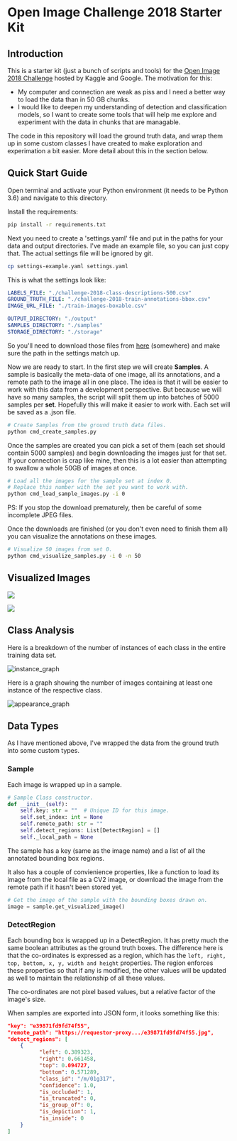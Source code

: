 # Open Image Challenge 2018 Starter Kit


## Introduction

This is a starter kit (just a bunch of scripts and tools) for the [Open Image 2018 Challenge](https://storage.googleapis.com/openimages/web/challenge.html) hosted by Kaggle and Google. The motivation for this:

* My computer and connection are weak as piss and I need a better way to load the data than in 50 GB chunks.
* I would like to deepen my understanding of detection and classification models, so I want to create some tools that will help me explore and experiment with the data in chunks that are managable.

The code in this repository will load the ground truth data, and wrap them up in some custom classes I have created to make exploration and experimation a bit easier. More detail about this in the section below.



## Quick Start Guide

Open terminal and activate your Python environment (it needs to be Python 3.6) and navigate to this directory.

Install the requirements:

```bash
pip install -r requirements.txt
```

Next you need to create a 'settings.yaml' file and put in the paths for your data and output directories. I've made an example file, so you can just copy that. The actual settings file will be ignored by git.

```bash
cp settings-example.yaml settings.yaml
```

This is what the settings look like:

```yaml
LABELS_FILE: "./challenge-2018-class-descriptions-500.csv"
GROUND_TRUTH_FILE: "./challenge-2018-train-annotations-bbox.csv"
IMAGE_URL_FILE: "./train-images-boxable.csv"

OUTPUT_DIRECTORY: "./output"
SAMPLES_DIRECTORY: "./samples"
STORAGE_DIRECTORY: "./storage"
```

So you'll need to download those files from [here](https://storage.googleapis.com/openimages/web/challenge.html) (somewhere) and make sure the path in the settings match up.

Now we are ready to start. In the first step we will create **Samples**. A sample is basically the meta-data of one image, all its annotations, and a remote path to the image all in one place. The idea is that it will be easier to work with this data from a development perspective. But because we will have so many samples, the script will split them up into batches of 5000 samples per **set**. Hopefully this will make it easier to work with. Each set will be saved as a .json file.

```bash
# Create Samples from the ground truth data files.
python cmd_create_samples.py 
```

Once the samples are created you can pick a set of them (each set should contain 5000 samples) and begin downloading the images just for that set. If your connection is crap like mine, then this is a lot easier than attempting to swallow a whole 50GB of images at once.

```bash
# Load all the images for the sample set at index 0.
# Replace this number with the set you want to work with.
python cmd_load_sample_images.py -i 0
```

PS: If you stop the download prematurely, then be careful of some incomplete JPEG files.

Once the downloads are finished (or you don't even need to finish them all) you can visualize the annotations on these images.

```bash
# Visualize 50 images from set 0.
python cmd_visualize_samples.py -i 0 -n 50
```



## Visualized Images

![](resources/e17acd05b631d330.jpg)

![](resources/df8a8403e4545ab5.jpg)



## Class Analysis

Here is a breakdown of the number of instances of each class in the entire training data set.

![instance_graph](resources/instance_graph.png)

Here is a graph showing the number of images containing at least one instance of the respective class.

![appearance_graph](resources/appearance_graph.png)

## Data Types

As I have mentioned above, I've wrapped the data from the ground truth into some custom types.

### Sample

Each image is wrapped up in a sample.

```python
# Sample Class constructor.
def __init__(self):
	self.key: str = ""  # Unique ID for this image.
	self.set_index: int = None
	self.remote_path: str = ""
	self.detect_regions: List[DetectRegion] = []
	self._local_path = None
```

The sample has a key (same as the image name) and a list of all the annotated bounding box regions.

It also has a couple of convienience properties, like a function to load its image from the local file as a CV2 image, or download the image from the remote path if it hasn't been stored yet.

```python
# Get the image of the sample with the bounding boxes drawn on.
image = sample.get_visualized_image()
```

### DetectRegion

Each bounding box is wrapped up in a DetectRegion. It has pretty much the same boolean attributes as the ground truth boxes. The difference here is that the co-ordinates is expressed as a region, which has the `left, right, top, bottom, x, y, width and height` properties. The region enforces these properties so that if any is modified, the other values will be updated as well to maintain the relationship of all these values.

The co-ordinates are not pixel based values, but a relative factor of the image's size.

When samples are exported into JSON form, it looks something like this:

```json
"key": "e39871fd9fd74f55",
"remote_path": "https://requestor-proxy.../e39871fd9fd74f55.jpg",
"detect_regions": [
    {
          "left": 0.389323,
          "right": 0.661458,
          "top": 0.094727,
          "bottom": 0.571289,
          "class_id": "/m/01g317",
          "confidence": 1.0,
          "is_occluded": 1,
          "is_truncated": 0,
          "is_group_of": 0,
          "is_depiction": 1,
          "is_inside": 0
    }
]
```